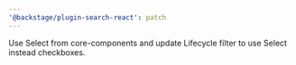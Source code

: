 ```yaml
---
'@backstage/plugin-search-react': patch
---
```


Use Select from core-components and update Lifecycle filter to use Select instead checkboxes.
